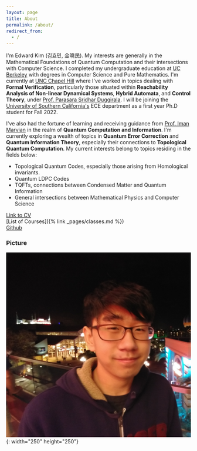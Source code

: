 ```yaml
---
layout: page
title: About
permalink: /about/
redirect_from:
  - /
---
```


 I'm Edward Kim (김효민, 金曉民). My interests are generally in the Mathematical Foundations of Quantum Computation and their intersections with Computer Science. I completed my undergraduate education at [UC Berkeley](https://cs.berkeley.edu/) with degrees in Computer Science and Pure Mathematics. I'm currently at [UNC Chapel Hill](https://cs.unc.edu/) where I've worked in topics dealing with **Formal Verification**, particularly those situated within **Reachability Analysis of Non-linear Dynamical Systems**, **Hybrid Automata**, and **Control Theory**, under [Prof. Parasara Sridhar Duggirala](https://www.cs.unc.edu/~psd/). I will be joining the [University of Southern California's](https://minghsiehece.usc.edu/) ECE department as a first year Ph.D student for Fall 2022.
 

 I've also had the fortune of learning and receiving guidance from [Prof. Iman Marvian](https://sites.duke.edu/marvian/) in the realm of **Quantum Computation and Information**. I'm currently exploring a wealth of topics in **Quantum Error Correction** and **Quantum Information Theory**, especially their connections to **Topological Quantum Computation**. My current interests belong to topics residing in the fields below:


  - Topological Quantum Codes, especially those arising from Homological invariants.
  - Quantum LDPC Codes
  - TQFTs, connections between Condensed Matter and Quantum Information
  - General intersections between Mathematical Physics and Computer Science
  

[Link to CV](https://github.com/ekim1919/CV/blob/master/current/EdwardKimCV.pdf)  
[List of Courses]({% link _pages/classes.md %})  
[Github](https://github.com/ekim1919)

### Picture

![Profile Picture](/images/profile.jpg){: width="250" height="250"}
